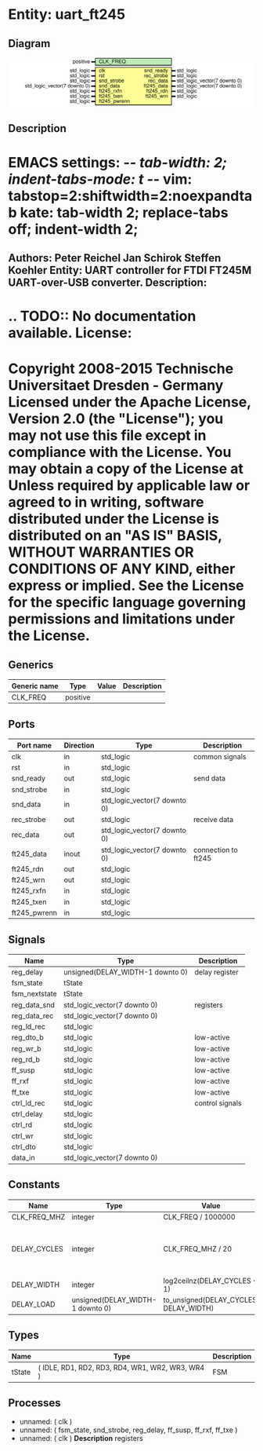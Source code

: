 # Entity: uart_ft245

## Diagram

![Diagram](uart_ft245.svg "Diagram")
## Description

EMACS settings: -*-  tab-width: 2; indent-tabs-mode: t -*-
vim: tabstop=2:shiftwidth=2:noexpandtab
kate: tab-width 2; replace-tabs off; indent-width 2;
=============================================================================
Authors:     Peter Reichel
             Jan Schirok
             Steffen Koehler
Entity:      UART controller for FTDI FT245M UART-over-USB converter.
Description:
------------
.. TODO:: No documentation available.
License:
=============================================================================
Copyright 2008-2015 Technische Universitaet Dresden - Germany
Licensed under the Apache License, Version 2.0 (the "License");
you may not use this file except in compliance with the License.
You may obtain a copy of the License at
Unless required by applicable law or agreed to in writing, software
distributed under the License is distributed on an "AS IS" BASIS,
WITHOUT WARRANTIES OR CONDITIONS OF ANY KIND, either express or implied.
See the License for the specific language governing permissions and
limitations under the License.
=============================================================================
## Generics

| Generic name | Type     | Value | Description |
| ------------ | -------- | ----- | ----------- |
| CLK_FREQ     | positive |       |             |
## Ports

| Port name    | Direction | Type                         | Description         |
| ------------ | --------- | ---------------------------- | ------------------- |
| clk          | in        | std_logic                    | common signals      |
| rst          | in        | std_logic                    |                     |
| snd_ready    | out       | std_logic                    | send data           |
| snd_strobe   | in        | std_logic                    |                     |
| snd_data     | in        | std_logic_vector(7 downto 0) |                     |
| rec_strobe   | out       | std_logic                    | receive data        |
| rec_data     | out       | std_logic_vector(7 downto 0) |                     |
| ft245_data   | inout     | std_logic_vector(7 downto 0) | connection to ft245 |
| ft245_rdn    | out       | std_logic                    |                     |
| ft245_wrn    | out       | std_logic                    |                     |
| ft245_rxfn   | in        | std_logic                    |                     |
| ft245_txen   | in        | std_logic                    |                     |
| ft245_pwrenn | in        | std_logic                    |                     |
## Signals

| Name          | Type                             | Description     |
| ------------- | -------------------------------- | --------------- |
| reg_delay     | unsigned(DELAY_WIDTH-1 downto 0) | delay register  |
| fsm_state     | tState                           |                 |
| fsm_nextstate | tState                           |                 |
| reg_data_snd  | std_logic_vector(7 downto 0)     | registers       |
| reg_data_rec  | std_logic_vector(7 downto 0)     |                 |
| reg_ld_rec    | std_logic                        |                 |
| reg_dto_b     | std_logic                        | low-active      |
| reg_wr_b      | std_logic                        | low-active      |
| reg_rd_b      | std_logic                        | low-active      |
| ff_susp       | std_logic                        | low-active      |
| ff_rxf        | std_logic                        | low-active      |
| ff_txe        | std_logic                        | low-active      |
| ctrl_ld_rec   | std_logic                        | control signals |
| ctrl_delay    | std_logic                        |                 |
| ctrl_rd       | std_logic                        |                 |
| ctrl_wr       | std_logic                        |                 |
| ctrl_dto      | std_logic                        |                 |
| data_in       | std_logic_vector(7 downto 0)     |                 |
## Constants

| Name         | Type                             | Value                                         | Description                                                         |
| ------------ | -------------------------------- | --------------------------------------------- | ------------------------------------------------------------------- |
| CLK_FREQ_MHZ | integer                          |  CLK_FREQ / 1000000                           |                                                                     |
| DELAY_CYCLES | integer                          |  CLK_FREQ_MHZ / 20                            | FT245 communication delay cycles (minimum delay is 50 ns = 1/20 us) |
| DELAY_WIDTH  | integer                          |  log2ceilnz(DELAY_CYCLES + 1)                 | delay register width                                                |
| DELAY_LOAD   | unsigned(DELAY_WIDTH-1 downto 0) |        to_unsigned(DELAY_CYCLES, DELAY_WIDTH) | delay register load value                                           |
## Types

| Name   | Type                                              | Description |
| ------ | ------------------------------------------------- | ----------- |
| tState | ( IDLE, RD1, RD2, RD3, RD4, WR1, WR2, WR3, WR4 )  | FSM         |
## Processes
- unnamed: ( clk )
- unnamed: ( fsm_state, snd_strobe, reg_delay, ff_susp, ff_rxf, ff_txe )
- unnamed: ( clk )
**Description**
registers

